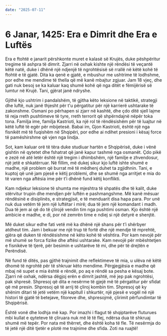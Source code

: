 ```yaml
---
date: "2025-07-11"
---
```


# 6 Janar, 1425: Era e Dimrit dhe Era e Luftës

Era e ftohtë e janarit përshkonte muret e kalasë së Krujës, duke pëshpëritur tregime të ashpra të dimrit. Zjarri në oxhak kishte një rëndësi të veçantë këtë natë, duke i dhënë një ndjenjë të ngrohtësisë së rrallë në këtë kohë të ftohtë e të gjatë.  Dita ka qenë e gjatë, e mbushur me ushtrime të lodhshme, por edhe me mendime të thella që më kanë mbajtur zgjuar.  Jam 18 vjeç, dhe gati nuk besoj se ka kaluar kaq shumë kohë që nga ditët e fëmijërisë së lumtur në Krujë. Tani, gjërat janë ndryshe.

Gjithë kjo ushtrim i pandalshëm, të gjitha këto leksione në taktikë, strategji dhe luftë, nuk janë thjesht për t'u përgatitur për një karrierë ushtarake të zakonshme. Osmani po përhapen si zjarr në kashtë, dhe çdo ditë sjell lajme të reja rreth pushtimeve të tyre, rreth terrorit që shpërndajnë nëpër toka tona. Familja ime, familja Kastrioti, ka një rol të rëndësishëm për të luajtur në këtë luftë të egër për mbijetesë.  Babai im, Gjon Kastrioti, është një nga fisnikët më të fuqishëm në Shqipëri, por edhe ai ndihet presioni i kësaj force të pamëshirshme që vjen nga lindja.

Sot, kam kaluar orë të tëra duke studiuar hartën e Shqipërisë, duke i vënë gishtin në qytetet dhe fshatrat që janë kapur tashmë nga osmanët. Çdo pikë e zezë në atë letër është një tregim i dhimbshëm, një familje e zhvendosur, një jetë e shkatërruar.  Në fillim, më dukej sikur kjo luftë ishte shumë e madhe, një problem që burrat më të mëdhenj duhet ta zgjidhnin. Tani, e kuptoj që unë jam pjesë e këtij problemi, dhe se shumë nga arritjet e mia do të varen nga aftësia ime për t’i dhënë fund këtij konflikti.

Kam ndjekur leksione të shumta me mjeshtra të shpatës dhe të kalit, duke stërvitur trupin dhe mendjen për luftën e pashmangshme.  Më kanë mësuar rëndësinë e disiplinës, e strategjisë, e të menduarit disa hapa para. Por unë nuk dua vetëm të jem një luftëtar i mirë; dua të jem një komandant i madh.  Dua të jem ai që do të çlirojë vendin tim nga pushtimi osman.  Kjo është një ambicie e madhe, e di, por në zemrën time e ndiej si një detyrë e shenjtë.

Më duket sikur edhe fati vetë më ka dhënë një shans për t’i shërbyer atdheut tim.  Jam i bekuar me një trup të fortë dhe një mendje të mprehtë, gjëra që duken të rëndësishme në këto kohë të vështira. Por kam nevojë për më shumë se forca fizike dhe aftësi ushtarake.  Kam nevojë për mbështetjen e fisnikëve të tjerë, për besimin e ushtarëve të mi, dhe për të drejtën e Perëndisë.

Në fund të ditës, pas gjithë trajnimit dhe reflektimeve të mia, u ulëva në këtë dhomë të ngrohtë për të shkruar këto mendime.  Përgjegjësia e madhe që mbaj në supet e mia është e rëndë, po aq e rëndë sa pesha e kësaj bote. Zjarri në oxhak, ndërsa dëgjoj erën e dimrit jashtë, më jep pak ngrohtësi, pak shpresë.  Shpresoj që dita e nesërme të gjejë më të përgatitur për sfidat që më presin. Shpresoj që të arrij të çliroj kombin tim. Shpresoj që ky shënim ditari të jetë vetëm një kapitull i shkurtër, një pjesë e vogël në një histori të gjatë të betejave, fitoreve dhe, shpresojmë, çlirimit përfundimtar të Shqipërisë.

Është vonë dhe lodhja më kap. Por imazhi i flagut të shqiptarëve fluturues mbi kullat e qyteteve të çliruara nuk më lë të flej, ndërsa dua të shkruaj shumë më tepër. Por nata më thërret, dhe është koha të fle. Të nesërmja do të jetë një ditë tjetër e plotë me trajnime dhe sfida.  Zoti na ruajtë!
